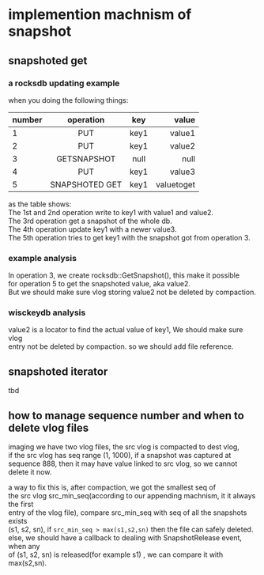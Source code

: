 # implemention machnism of snapshot

## snapshoted get
### a rocksdb updating example
when you doing the following things:

| number | operation | key | value  | 
| ------ |:---------:|:-----:| ------:|
| 1 | PUT | key1 | value1 |
| 2 | PUT | key1 | value2 |
| 3 | GETSNAPSHOT | null | null |
| 4 | PUT | key1 | value3 |
| 5 | SNAPSHOTED GET | key1 | valuetoget |

as the table shows:  
The 1st and 2nd operation write to key1 with value1 and value2.  
The 3rd operation get a snapshot of the whole db.  
The 4th operation update key1 with a newer value3.  
The 5th operation tries to get key1 with the snapshot got from operation 3.  

### example analysis
In operation 3, we create rocksdb::GetSnapshot(), this make it possible  
for operation 5 to get the snapshoted value, aka value2.  
But we should make sure vlog storing value2 not be deleted by compaction.  

### wisckeydb analysis
value2 is a locator to find the actual value of key1, We should make sure vlog  
entry not be deleted by compaction. so we should add file reference.  


## snapshoted iterator
tbd

## how to manage sequence number and when to delete vlog files
imaging we have two vlog files, the src vlog is compacted to dest vlog,   
if the src vlog has seq range (1, 1000), if a snapshot was captured at  
sequence 888, then it may have value linked to src vlog, so we cannot   
delete it now.  

a way to fix this is, after compaction, we got the smallest seq of  
the src vlog src_min_seq(according to our appending machnism, it it always the first   
entry of the vlog file), compare src_min_seq with seq of all the snapshots exists  
(s1, s2, sn), if ```src_min_seq > max(s1,s2,sn)``` then the file can safely deleted.  
else, we should have a callback to dealing with SnapshotRelease event, when any   
of (s1, s2, sn) is released(for example s1) , we can compare it with max(s2,sn).

